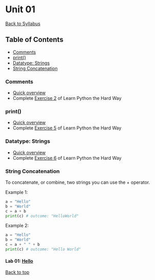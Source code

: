 # <a id="top"></a>Unit 01
[Back to Syllabus](https://github.com/PdxCodeGuild/Programming101#top)

## Table of Contents
- [Comments](#comments)
- [print()](#print)
- [Datatype: Strings](#strings)
- [String Concatenation](#concatenating)

### <a id="comments"></a>Comments
- [Quick overview](https://www.w3schools.com/python/python_comments.asp)
- Complete [Exercise 2](https://shop.learncodethehardway.org/paid/python3/ex2.html) of Learn Python the Hard Way


### <a id="print"></a>print()
- [Quick overview](https://www.w3schools.com/python/ref_func_print.asp)
- Complete [Exercise 5](https://learnpythonthehardway.org/python3/ex5.html) of Learn Python the Hard Way

### <a id="strings"></a>Datatype: Strings
- [Quick overview](https://www.w3schools.com/python/python_strings.asp)
- Complete [Exercise 6](https://learnpythonthehardway.org/python3/ex6.html) of Learn Python the Hard Way

### <a id="strings"></a>String Concatenation
To concatenate, or combine, two strings you can use the + operator.

Example 1:
```python
a = "Hello"
b = "World"
c = a + b
print(c) # outcome: "HelloWorld"
```

Example 2:
```python
a = "Hello"
b = "World"
c = a + " " + b
print(c) # outcome: "Hello World"
```

#### Lab 01: [Hello](https://github.com/PdxCodeGuild/IntroToProgramming/blob/master/labs/lab01-hello.md)

[Back to top](#top)